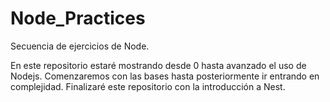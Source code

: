 # Node_Practices
 Secuencia de ejercicios de Node.

 En este repositorio estaré mostrando desde 0 hasta avanzado el uso de Nodejs.
 Comenzaremos con las bases hasta posteriormente ir entrando en complejidad.
 Finalizaré este repositorio con la introducción a Nest.